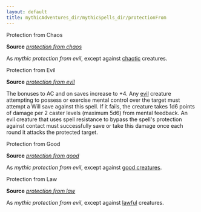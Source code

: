 ```yaml
---
layout: default
title: mythicAdventures_dir/mythicSpells_dir/protectionFrom
---
```

Protection from Chaos

**Source** [_protection from chaos_](../../spells_dir/protectionFromChaos#_protection-from-chaos)

As _mythic protection from evil_, except against [chaotic](../../monsters_dir/creatureTypes#_chaotic-subtype) creatures.

Protection from Evil

**Source** [_protection from evil_](../../spells_dir/protectionFromEvil#_protection-from-evil)

The bonuses to AC and on saves increase to +4. Any [evil](../../monsters_dir/creatureTypes#_evil-subtype) creature attempting to possess or exercise mental control over the target must attempt a Will save against this spell. If it fails, the creature takes 1d6 points of damage per 2 caster levels (maximum 5d6) from mental feedback. An evil creature that uses spell resistance to bypass the spell's protection against contact must successfully save or take this damage once each round it attacks the protected target.

Protection from Good

**Source** [_protection from good_](../../spells_dir/protectionFromGood#_protection-from-good)

As _mythic protection from evil_, except against [good creatures](../../monsters_dir/creatureTypes#_good-subtype).

Protection from Law

**Source** [_protection from law_](../../spells_dir/protectionFromLaw#_protection-from-law)

As _mythic protection from evil_, except against [lawful](../../monsters_dir/creatureTypes#_lawful-subtype) creatures.

